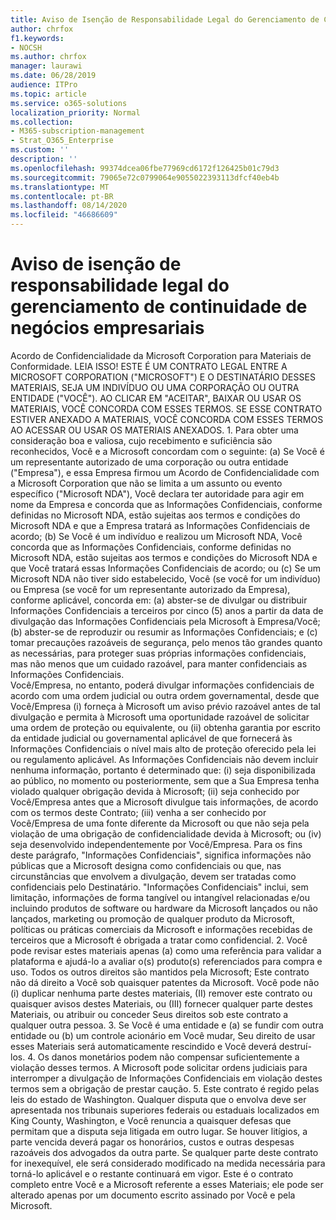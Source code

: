 ```yaml
---
title: Aviso de Isenção de Responsabilidade Legal do Gerenciamento de Continuidade de Negócios Empresariais
author: chrfox
f1.keywords:
- NOCSH
ms.author: chrfox
manager: laurawi
ms.date: 06/28/2019
audience: ITPro
ms.topic: article
ms.service: o365-solutions
localization_priority: Normal
ms.collection:
- M365-subscription-management
- Strat_O365_Enterprise
ms.custom: ''
description: ''
ms.openlocfilehash: 99374dcea06fbe77969cd6172f126425b01c79d3
ms.sourcegitcommit: 79065e72c0799064e9055022393113dfcf40eb4b
ms.translationtype: MT
ms.contentlocale: pt-BR
ms.lasthandoff: 08/14/2020
ms.locfileid: "46686609"
---
```

# <a name="enterprise-business-continuity-management-legal-disclaimer"></a>Aviso de isenção de responsabilidade legal do gerenciamento de continuidade de negócios empresariais

Acordo de Confidencialidade da Microsoft Corporation para Materiais de Conformidade. LEIA ISSO! ESTE É UM CONTRATO LEGAL ENTRE A MICROSOFT CORPORATION ("MICROSOFT") E O DESTINATÁRIO DESSES MATERIAIS, SEJA UM INDIVÍDUO OU UMA CORPORAÇÃO OU OUTRA ENTIDADE ("VOCÊ"). AO CLICAR EM "ACEITAR", BAIXAR OU USAR OS MATERIAIS, VOCÊ CONCORDA COM ESSES TERMOS. SE ESSE CONTRATO ESTIVER ANEXADO A MATERIAIS, VOCÊ CONCORDA COM ESSES TERMOS AO ACESSAR OU USAR OS MATERIAIS ANEXADOS. 1. Para obter uma consideração boa e valiosa, cujo recebimento e suficiência são reconhecidos, Você e a Microsoft concordam com o seguinte: (a) Se Você é um representante autorizado de uma corporação ou outra entidade ("Empresa"), e essa Empresa firmou um Acordo de Confidencialidade com a Microsoft Corporation que não se limita a um assunto ou evento específico ("Microsoft NDA"), Você declara ter autoridade para agir em nome da Empresa e concorda que as Informações Confidenciais, conforme definidas no Microsoft NDA, estão sujeitas aos termos e condições do Microsoft NDA e que a Empresa tratará as Informações Confidenciais de acordo; (b) Se Você é um indivíduo e realizou um Microsoft NDA, Você concorda que as Informações Confidenciais, conforme definidas no Microsoft NDA, estão sujeitas aos termos e condições do Microsoft NDA e que Você tratará essas Informações Confidenciais de acordo; ou (c) Se um Microsoft NDA não tiver sido estabelecido, Você (se você for um indivíduo) ou Empresa (se você for um representante autorizado da Empresa), conforme aplicável, concorda em: (a) abster-se de divulgar ou distribuir Informações Confidenciais a terceiros por cinco (5) anos a partir da data de divulgação das Informações Confidenciais pela Microsoft à Empresa/Você; (b) abster-se de reproduzir ou resumir as Informações Confidenciais; e (c) tomar precauções razoáveis ​​de segurança, pelo menos tão grandes quanto as necessárias, para proteger suas próprias informações confidenciais, mas não menos que um cuidado razoável, para manter confidenciais as Informações Confidenciais.                                                                                                              
 Você/Empresa, no entanto, poderá divulgar informações confidenciais de acordo com uma ordem judicial ou outra ordem governamental, desde que Você/Empresa (i) forneça à Microsoft um aviso prévio razoável antes de tal divulgação e permita à Microsoft uma oportunidade razoável de solicitar uma ordem de proteção ou equivalente, ou (ii) obtenha garantia por escrito da entidade judicial ou governamental aplicável de que fornecerá às Informações Confidenciais o nível mais alto de proteção oferecido pela lei ou regulamento aplicável.  As Informações Confidenciais não devem incluir nenhuma informação, portanto é determinado que: (i) seja disponibilizada ao público, no momento ou posteriormente, sem que a Sua Empresa tenha violado qualquer obrigação devida à Microsoft; (ii) seja conhecido por Você/Empresa antes que a Microsoft divulgue tais informações, de acordo com os termos deste Contrato; (iii) venha a ser conhecido por Você/Empresa de uma fonte diferente da Microsoft ou que não seja pela violação de uma obrigação de confidencialidade devida à Microsoft; ou (iv) seja desenvolvido independentemente por Você/Empresa. Para os fins deste parágrafo, "Informações Confidenciais", significa informações não públicas que a Microsoft designa como confidenciais ou que, nas circunstâncias que envolvem a divulgação, devem ser tratadas como confidenciais pelo Destinatário. "Informações Confidenciais" inclui, sem limitação, informações de forma tangível ou intangível relacionadas e/ou incluindo produtos de software ou hardware da Microsoft lançados ou não lançados, marketing ou promoção de qualquer produto da Microsoft, políticas ou práticas comerciais da Microsoft e informações recebidas de terceiros que a Microsoft é obrigada a tratar como confidencial. 2. Você pode revisar estes materiais apenas (a) como uma referência para validar a plataforma e ajudá-lo a avaliar o(s) produto(s) referenciados para compra e uso. Todos os outros direitos são mantidos pela Microsoft; Este contrato não dá direito a Você sob quaisquer patentes da Microsoft. Você pode não (i) duplicar nenhuma parte destes materiais, (II) remover este contrato ou quaisquer avisos destes Materiais, ou (III) fornecer qualquer parte destes Materiais, ou atribuir ou conceder Seus direitos sob este contrato a qualquer outra pessoa. 3. Se Você é uma entidade e (a) se fundir com outra entidade ou (b) um controle acionário em Você mudar, Seu direito de usar esses Materiais será automaticamente rescindido e Você deverá destruí-los.
 4.  Os danos monetários podem não compensar suficientemente a violação desses termos.  A Microsoft pode solicitar ordens judiciais para interromper a divulgação de Informações Confidenciais em violação destes termos sem a obrigação de prestar caução.  5. Este contrato é regido pelas leis do estado de Washington. Qualquer disputa que o envolva deve ser apresentada nos tribunais superiores federais ou estaduais localizados em King County, Washington, e Você renuncia a quaisquer defesas que permitam que a disputa seja litigada em outro lugar.
 Se houver litígios, a parte vencida deverá pagar os honorários, custos e outras despesas razoáveis ​​dos advogados da outra parte. Se qualquer parte deste contrato for inexequível, ele será considerado modificado na medida necessária para torná-lo aplicável e o restante continuará em vigor. Este é o contrato completo entre Você e a Microsoft referente a esses Materiais; ele pode ser alterado apenas por um documento escrito assinado por Você e pela Microsoft.


